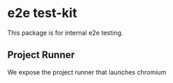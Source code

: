 # e2e test-kit

This package is for internal e2e testing.

## Project Runner

We expose the project runner that launches chromium